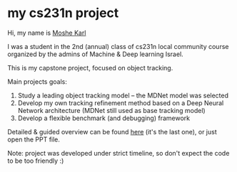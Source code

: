 # my cs231n project

Hi, my name is [Moshe Karl](https://www.linkedin.com/in/moshekarl/)

I was a student in the 2nd (annual) class of cs231n local community course organized by the admins of Machine & Deep learning Israel.

This is my capstone project, focused on object tracking.

Main projects goals:
1. Study a leading object tracking model – the MDNet model was selected
2. Develop my own tracking refinement method based on a Deep Neural Network architecture (MDNet still used as base tracking model) 
3. Develop a flexible benchmark (and debugging) framework 

Detailed & guided overview can be found [here](https://machinelearning.co.il/3653/dlcourse-final-2/#more-3653) (it's the last one), or just open the PPT file. 

Note: project was developed under strict timeline, so don't expect the code to be too friendly :)
